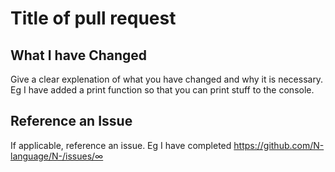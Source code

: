 # Title of pull request
## What I have Changed
Give a clear explenation of what you have changed and why it is necessary. Eg I have added a print function so that you can print stuff to the console.

## Reference an Issue
If applicable, reference an issue. Eg I have completed https://github.com/N-language/N-/issues/∞
